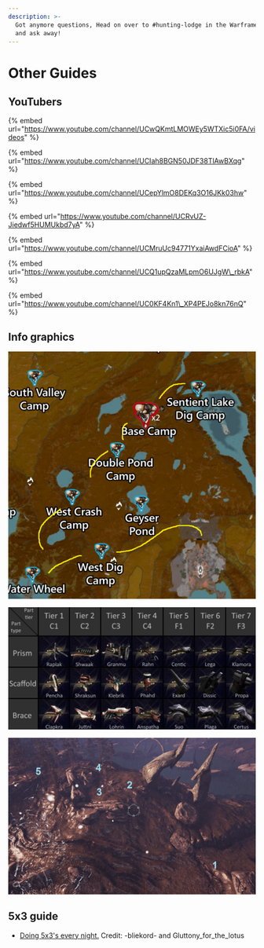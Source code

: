 ```yaml
---
description: >-
  Got anymore questions, Head on over to #hunting-lodge in the Warframe Discord
  and ask away!
---
```


# Other Guides

## YouTubers

{% embed url="https://www.youtube.com/channel/UCwQKmtLMOWEy5WTXic5i0FA/videos" %}

{% embed url="https://www.youtube.com/channel/UCIah8BGN50JDF38TlAwBXqg" %}

{% embed url="https://www.youtube.com/channel/UCepYlmO8DEKq3O16JKk03hw" %}

{% embed url="https://www.youtube.com/channel/UCRvUZ-Jiedwf5HUMUkbd7yA" %}

{% embed url="https://www.youtube.com/channel/UCMruUc94771YxaiAwdFCioA" %}

{% embed url="https://www.youtube.com/channel/UCQ1upQzaMLpmO6UJgW\_rbkA" %}

{% embed url="https://www.youtube.com/channel/UC0KF4Kn1\_XP4PEJo8kn76nQ" %}

## Info graphics

![Lure Map](../../.gitbook/assets/image%20%2889%29.png)

![amp parts](../../.gitbook/assets/image%20%2850%29.png)

![Possible Vomvalyst Spawns](../../.gitbook/assets/image%20%2813%29.png)

## 5x3 guide

* [Doing 5x3's every night.](https://docs.google.com/document/d/1eY6ZZUbLoZwFDmf1WgdOMnM_bjG8ooqV_osHCCxu3Yw/edit) Credit: -bliekord- and Gluttony\_for\_the\_lotus

